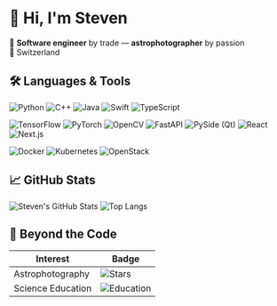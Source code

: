 # 👋 Hi, I'm **Steven**

🌌 **Software engineer** by trade — **astrophotographer** by passion  
📍 Switzerland

<!-- ──────────────────────────── -->
## 🛠 Languages & Tools

<!-- Primary languages -->
![Python](https://img.shields.io/badge/Python-3670A0?style=for-the-badge&logo=python&logoColor=ffdd54)
![C++](https://img.shields.io/badge/C%2B%2B-00599C?style=for-the-badge&logo=cplusplus&logoColor=white)
![Java](https://img.shields.io/badge/Java-ED8B00?style=for-the-badge&logo=openjdk&logoColor=white)
![Swift](https://img.shields.io/badge/Swift-F05138?style=for-the-badge&logo=swift&logoColor=white)
![TypeScript](https://img.shields.io/badge/TypeScript-3178C6?style=for-the-badge&logo=typescript&logoColor=white)


<!-- Frameworks & libraries -->
![TensorFlow](https://img.shields.io/badge/TensorFlow-FF6F00?style=for-the-badge&logo=tensorflow&logoColor=white)
![PyTorch](https://img.shields.io/badge/PyTorch-EE4C2C?style=for-the-badge&logo=pytorch&logoColor=white)
![OpenCV](https://img.shields.io/badge/OpenCV-5C3EE8?style=for-the-badge&logo=opencv&logoColor=white)
![FastAPI](https://img.shields.io/badge/FastAPI-009688?style=for-the-badge&logo=fastapi&logoColor=white)
![PySide (Qt)](https://img.shields.io/badge/PySide6-41CD52?style=for-the-badge&logo=qt&logoColor=white)
![React](https://img.shields.io/badge/React-61DAFB?style=for-the-badge&logo=react&logoColor=000000)
![Next.js](https://img.shields.io/badge/Next.js-000000?style=for-the-badge&logo=nextdotjs&logoColor=ffffff)

<!-- DevOps & cloud -->
![Docker](https://img.shields.io/badge/Docker-2496ED?style=for-the-badge&logo=docker&logoColor=white)
![Kubernetes](https://img.shields.io/badge/Kubernetes-326CE5?style=for-the-badge&logo=kubernetes&logoColor=white)
![OpenStack](https://img.shields.io/badge/OpenStack-BD00FF?style=for-the-badge&logo=openstack&logoColor=white)

<!-- ──────────────────────────── -->
## 📈 GitHub Stats

![Steven's GitHub Stats](https://github-readme-stats.vercel.app/api?username=haeslste&show_icons=true&theme=transparent)
![Top Langs](https://github-readme-stats.vercel.app/api/top-langs/?username=haeslste&layout=compact&theme=transparent)

## 🌌 Beyond the Code

| Interest | Badge |
| -------- | ----- |
| Astrophotography | ![Stars](https://img.shields.io/badge/🌠-Chasing%20dark%20skies-0B3D91?style=for-the-badge) |
| Science Education | ![Education](https://img.shields.io/badge/📚-Sharing%20knowledge-4C1?style=for-the-badge) |
